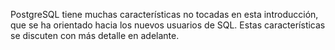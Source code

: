 PostgreSQL tiene muchas características no tocadas en esta introducción, que se ha orientado hacia los nuevos usuarios de SQL. Estas características se discuten con más detalle en adelante.


